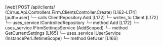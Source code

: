 [web] POST /api/clients/  (Cirrus.Api.Controllers.Firm.ClientsController.Create)  [L162–L174] [auth=user]
  └─ calls ClientRepository.Add [L172]
  └─ writes_to Client [L172]
  └─ uses_service IControlledRepository<Client>
    └─ method Add [L172]
  └─ uses_service IFirmSettingsService (AddScoped)
    └─ method GetCurrentSettings [L165]
  └─ uses_service IUserService (InstancePerLifetimeScope)
    └─ method GetUser [L166]

